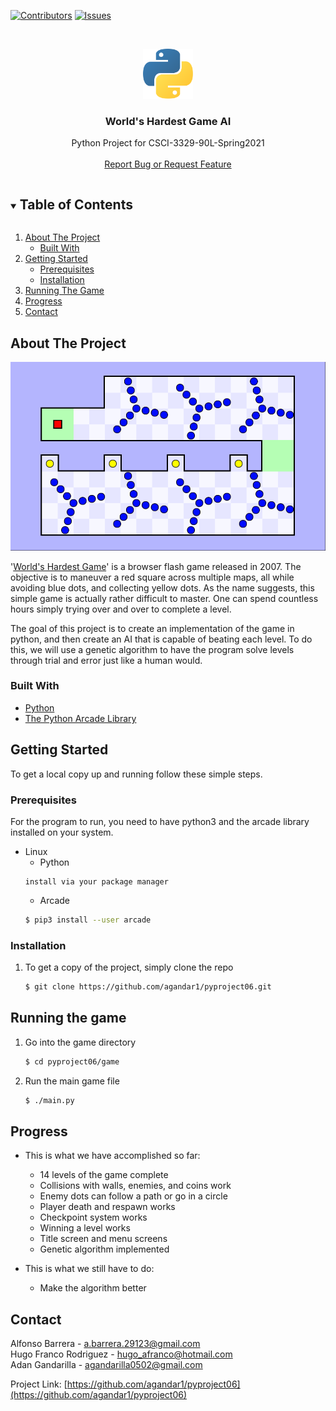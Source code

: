 [![Contributors][contributors-shield]][contributors-url]
[![Issues][issues-shield]][issues-url]



<!-- PROJECT LOGO -->
<br />
<p align="center">
  <a href="https://github.com/agandar1/pyproject06">
    <img src="images/python.png" alt="Logo" width="80" height="80">
  </a>

  <h3 align="center">World's Hardest Game AI</h3>

  <p align="center">
    Python Project for CSCI-3329-90L-Spring2021
    <br />
    <br />
    <a href="https://github.com/agandar1/pyproject06/issues">Report Bug or Request Feature</a>
  </p>
</p>
 


<!-- TABLE OF CONTENTS -->
<details open="open">
  <summary><h2 style="display: inline-block">Table of Contents</h2></summary>
  <ol>
    <li>
      <a href="#about-the-project">About The Project</a>
      <ul>
        <li><a href="#built-with">Built With</a></li>
      </ul>
    </li>
    <li>
      <a href="#getting-started">Getting Started</a>
      <ul>
        <li><a href="#prerequisites">Prerequisites</a></li>
        <li><a href="#installation">Installation</a></li>
      </ul>
    </li>
    <li><a href="#usage">Running The Game</a></li>
    <li><a href="#roadmap">Progress</a></li>
    <li><a href="#contact">Contact</a></li>
  </ol>
</details>



<!-- ABOUT THE PROJECT -->
## About The Project

[![Screenshot][product-screenshot]]() 

'[World's Hardest Game](https://www.crazygames.com/game/worlds-hardest-game)' is a browser flash game released in 2007.
The objective is to maneuver a red square across multiple maps, all while avoiding blue dots, and collecting yellow dots.
As the name suggests, this simple game is actually rather difficult to master. One can spend countless hours simply
trying over and over to complete a level.

The goal of this project is to create an implementation of the game in python, and then create an AI
that is capable of beating each level. To do this, we will use a genetic algorithm to have the program
solve levels through trial and error just like a human would.


### Built With

* [Python](https://www.python.org)
* [The Python Arcade Library](https://arcade.academy)



<!-- GETTING STARTED -->
## Getting Started

To get a local copy up and running follow these simple steps.

### Prerequisites

For the program to run, you need to have python3 and the arcade library installed on your system.
* Linux
  * Python
  ```
  install via your package manager
  ```
  * Arcade 
  ```sh
  $ pip3 install --user arcade
  ```

### Installation

1. To get a copy of the project, simply clone the repo
   ```sh
   $ git clone https://github.com/agandar1/pyproject06.git
   ```


<!-- USAGE EXAMPLES -->
## Running the game

1. Go into the game directory 
   ```sh
   $ cd pyproject06/game
   ```
2. Run the main game file
   ```sh
   $ ./main.py
   ```



<!-- ROADMAP -->
## Progress

* This is what we have accomplished so far:
    * 14 levels of the game complete
    * Collisions with walls, enemies, and coins work
    * Enemy dots can follow a path or go in a circle
    * Player death and respawn works
    * Checkpoint system works
    * Winning a level works
    * Title screen and menu screens
    * Genetic algorithm implemented

* This is what we still have to do:
    * Make the algorithm better
  


<!-- CONTACT -->
## Contact

Alfonso Barrera - a.barrera.29123@gmail.com  
Hugo Franco Rodriguez - hugo_afranco@hotmail.com  
Adan Gandarilla - agandarilla0502@gmail.com

Project Link: [https://github.com/agandar1/pyproject06](https://github.com/agandar1/pyproject06)


<!-- MARKDOWN LINKS & IMAGES -->
<!-- https://www.markdownguide.org/basic-syntax/#reference-style-links -->
[alfonso-link]:https://github.com/null-integer
[hugo-link]:https://github.com/HugoFranc
[adan-link]:https://github.com/agandar1
[contributors-shield]: https://img.shields.io/github/contributors/agandar1/pyproject06.svg?style=for-the-badge
[contributors-url]: https://github.com/agandar1/pyproject06/graphs/contributors
[issues-shield]: https://img.shields.io/github/issues/agandar1/pyproject06.svg?style=for-the-badge
[issues-url]: https://github.com/agandar1/pyproject06/issues
[product-screenshot]: images/screenshot.png 

